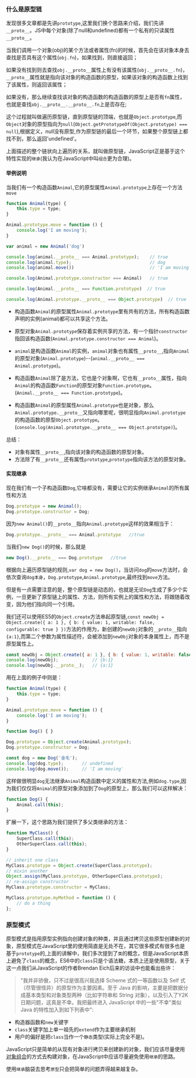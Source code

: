 ### 什么是原型链
发现很多文章都是先讲`prototype`,这里我们换个思路来介绍，我们先讲`__proto__`。JS中每个对象(除了null和undefined)都有一个私有的只读属性`__proto__`。

当我们调用一个对象(obj)的某个方法或者属性(fn)的时候，首先会在该对象本身去查找是否具有这个属性(`obj.fn`)，如果找到，则直接返回；

如果没有找到则去查找`obj.__proto__`属性上有没有该属性(`obj.__proto__.fn`)，`__proto__`属性就是指向该对象的构造函数的原型，如果该对象的构造函数上找到了该属性，则返回该属性；

如果没有，那么继续查找该对象的构造函数的构造函数的原型上是否有`fn`属性，也就是查找`obj.__proto__.__proto__.fn`上是否存在;

这个过程就叫做遍历原型链，直到原型链的顶端，也就是`Object.prototype`,而`Object`对象的原型指向为`null`(`Object.getPrototypeOf(Object.prototype) === null`),根据定义，null没有原型,作为原型链的最后一个环节，如果整个原型链上都找不到，那么返回'undefined'。

上面描述的整个链状向上遍历的关系，就叫做原型链，JavaScript正是基于这个特性实现的`继承`(我认为在JavaScript中叫`组合`更为合理)。

#### 举例说明
当我们有一个构造函数`Animal`,它的原型属性`Animal.prototype`上存在一个方法`move`
``` js
function Animal(type) {
	this.type = type;
}

Animal.prototype.move = function () {
	console.log('I am moving');
}

var animal = new Animal('dog')

console.log(animal.__proto__ === Animal.prototype);    // true
console.log(animal.type);                              // dog
console.log(animal.move())							   // 'I am moving'

console.log(Animal.prototype.constructor === Animal)   // true

console.log(Animal.__proto__ === Function.prototype)  // true

console.log(Animal.prototype.__proto__ === Object.prototype)  // true
```
* 构造函数`Animal`的原型属性`Animal.prototype`里有共有的方法，所有构造函数声明的实例(animal)都可以共享这个方法。

* 原型对象`Animal.prototype`保存着实例共享的方法，有一个指针`constructor`指回该构造函数(`Animal.prototype.constructor === Animal`)。

* `animal`是构造函数`Animal`的实例，`animal`对象也有属性`__proto__`,指向`Animal`的原型对象(`Animal.prototype`)--(`animal.__proto__ === Animal.prototype`)。

* 构造函数`Animal`除了是方法，它也是个对象啊，它也有`__proto__`属性，指向`Animal`的构造函数`Function`的原型对象`Function.prototype`。(`Animal.__proto__ === Function.prototype`)。

* 构造函数`Animal`的原型属性`Animal.prototype`也是对象，那么`Animal.prototype.__proto__`又指向哪里呢，很明显指向`Animal.prototype`的构造函数的原型`Object.prototype`。(`console.log(Animal.prototype.__proto__ === Object.prototype)`)。

总结：
* 对象有属性`__proto__`,指向该对象的构造函数的原型对象。
* 方法除了有`__proto__`还有属性`prototype`,`prototype`指向该方法的原型对象。

#### 实现继承
现在我们有一个子构造函数`Dog`,它啥都没有，需要让它的实例继承`Animal`的所有属性和方法
``` js
Dog.prototype = new Animal();
Dog.prototype.constructor = Dog;
```
因为`new Animal()`的`__proto__`指向`Animal.prototype`这样的效果相当于：
``` js
Dog.prototype.__proto__ === Animal.prototype   //true
```
当我们`new Dog()`的时候，那么就是
``` js
new Dog().__proto__ === Dog.prototype   //true
```
根据向上遍历原型链的规则,`var dog = new Dog()`，当访问`dog`的`move`方法时，会依次查询`dog本身`，`Dog.prototype`,`Animal.prototype`,最终找到`move`方法。

但是有一点需要注意的是，整个原型链是动态的，也就是无论`Dog`生成了多少个实例，一旦更新了原型链上的属性、方法，则所有实例上的属性和方法，将跟随着改变，因为他们指向同一个引用。

我们还可以使用ES5的`Object.create`方法串起原型链,`const newObj = Object.create({ a: 1 }, { b: { value: 1, writable: false, configurable: true } })`方法的作用为，新创建的`newObj`对象的`__proto__`指向`{a:1}`,而第二个参数为属性描述符，会被添加到`newObj`对象的本身属性上，而不是原型属性上。
``` js
const newObj = Object.create({ a: 1 }, { b: { value: 1, writable: false, configurable: true } })
console.log(newObj);             // {b:1}
console.log(newObj.__proto__);   // {a:1}
```
用在上面的例子中则是：
``` js
function Animal(type) {
	this.type = type;
}

Animal.prototype.move = function () {
	console.log('I am moving');
}

function Dog() { }

Dog.prototype = Object.create(Animal.prototype);
Dog.prototype.constructor = Dog;

const dog = new Dog('金毛');
console.log(dog.type);       // undefined
console.log(dog.move());     // 'I am moving'
```
这样做很明显`dog`无法继承`Animal`构造函数中定义的属性和方法,例如`dog.type`,因为我们仅仅将`Animal`的原型对象添加到了`Dog`的原型上，那么我们可以这样解决：
``` js
function Dog() {
	Animal.call(this);
}
```
扩展一下，这个思路为我们提供了多父类继承的方法：
``` js
function MyClass() {
	SuperClass.call(this);
	OtherSuperClass.call(this);
}

// inherit one class
MyClass.prototype = Object.create(SuperClass.prototype);
// mixin another
Object.assign(MyClass.prototype, OtherSuperClass.prototype);
// re-assign constructor
MyClass.prototype.constructor = MyClass;

MyClass.prototype.myMethod = function () {
	// do a thing
};
```

### 原型模式
原型模式是指用原型实例指向创建对象的种类，并且通过拷贝这些原型创建新的对象，原型模式在JavaScript里的使用简直是无处不在，其它很多模式有很多也是基于`prototype`的,上面的讲解中，我们多次提到了`类`的概念，但是JavaScript本质上避免了`class`的概念，ES6中的`class`只是个语法糖，本质上还是使用原型，关于这一点我们从JavaScript的作者Brendan Eich后来的访谈中也能看出些许：
>"我并非骄傲，只不过是很高兴我选择 Scheme 式的一等函数以及 Self 式（尽管很怪异）的原型作为主要因素。至于 Java 的影响，主要是把数据分成基本类型和对象类型两种（比如字符串和 String 对象），以及引入了Y2K 日期问题，这真是不幸。我把最终进入 JavaScript 中的一些"不幸"类似 Java 的特性加入到如下列表中":

* 构造器函数和`new`关键字
* `class`关键字加上单一祖先的`extend`作为主要继承机制
* 用户的偏好是把`class`当作一个`静态`类型(实际上完全不是)。

JavaScript只是简单的从现有对象进行拷贝来创建新的对象，我们应该尽量使用[对象组合](https://lit-forest.github.io/blog/2017/12/10/composing-software-intro.html)的方式去构建对象，在JavaScript中应该尽量避免使用`继承`的思路。

使用`继承`脑袋去思考`原型`只会把简单的问题弄得越来越复杂。